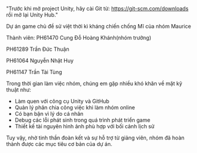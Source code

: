 "Trước khi mở project Unity, hãy cài Git từ: https://git-scm.com/downloads rồi mở lại Unity Hub."

Dự án game chủ đề sử việt thời kì kháng chiến chống Mĩ của nhóm Maurice

Thành viên: 
PH61470	Cung Đỗ Hoàng Khánh(nhóm trưởng)

PH61289	Trần Đức Thuận

PH61064	Nguyễn Nhật Huy

PH61147	Trần Tài Tùng

Trong thời gian làm việc nhóm, chúng em gặp nhiều khó khăn về mặt kỹ thuật như:
- Làm quen với công cụ Unity và GitHub
- Quản lý phân chia công việc khi làm nhóm online
- Có bạn bận vì lý do cá nhân
- Debug các lỗi phát sinh trong quá trình phát triển game
- Thiết kế tài nguyên hình ảnh phù hợp với bối cảnh lịch sử

Tuy vậy, nhờ tinh thần đoàn kết và sự hỗ trợ từ giảng viên, nhóm đã hoàn thành được các mục tiêu cơ bản của dự án.
